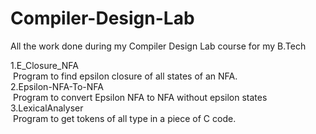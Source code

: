 # Compiler-Design-Lab
All the work done during my Compiler Design Lab course for my B.Tech 

1.E_Closure_NFA  <br />
&nbsp;Program to find epsilon closure of all states of an NFA.  <br />
2.Epsilon-NFA-To-NFA  <br />
&nbsp;Program to convert Epsilon NFA to NFA without epsilon states  <br />
3.LexicalAnalyser <br />
&nbsp;Program to get tokens of all type in a piece of C code.<br />
